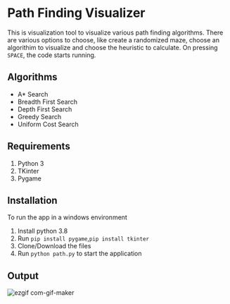 # Path Finding Visualizer
This is visualization tool to visualize various path finding algorithms. There are various options to choose, like create a randomized maze, choose an algorithim to visualize and choose the heuristic to calculate. On pressing ```SPACE```, the code starts running.

## Algorithms
<ul>
    <li> A* Search </li>
    <li> Breadth First Search</li>
    <li> Depth First Search</li>
    <li> Greedy Search </li>
    <li> Uniform Cost Search </li>
</ul>

## Requirements
<ol>
    <li> Python 3 </li>
    <li> TKinter </li>
    <li> Pygame </li>
</ol>

## Installation
To run the app in a  windows environment
 1. Install python 3.8
 2. Run ```pip install pygame```,```pip install tkinter```
 3. Clone/Download the files
 4. Run ```python path.py``` to start the application

## Output
![ezgif com-gif-maker](https://user-images.githubusercontent.com/68152189/121096182-4f928880-c80f-11eb-84ce-966796293391.gif)
